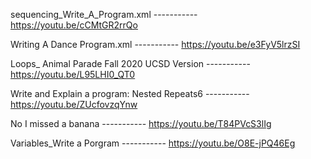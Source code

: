 sequencing_Write_A_Program.xml ----------- https://youtu.be/cCMtGR2rrQo


Writing A Dance Program.xml ----------- https://youtu.be/e3FyV5lrzSI


Loops_ Animal Parade Fall 2020 UCSD Version ----------- https://youtu.be/L95LHI0_QT0


Write and Explain a program: Nested Repeats6 ----------- https://youtu.be/ZUcfovzqYnw


No I missed a banana ----------- https://youtu.be/T84PVcS3lIg


Variables_Write a Porgram ----------- https://youtu.be/O8E-jPQ46Eg
